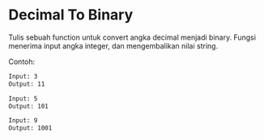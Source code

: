 # Decimal To Binary

Tulis sebuah function untuk convert angka decimal menjadi binary. Fungsi menerima input angka integer, dan mengembalikan nilai string.

Contoh:

```sh
Input: 3
Output: 11

Input: 5
Output: 101

Input: 9
Output: 1001
```
